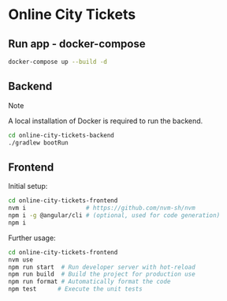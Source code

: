 # Online City Tickets

## Run app - docker-compose

```bash
docker-compose up --build -d 
```

## Backend

> [!NOTE]
> A local installation of Docker is required to run the backend.

```bash
cd online-city-tickets-backend
./gradlew bootRun
```

## Frontend

Initial setup:
```bash
cd online-city-tickets-frontend
nvm i                 # https://github.com/nvm-sh/nvm
npm i -g @angular/cli # (optional, used for code generation)
npm i
```

Further usage:
```bash
cd online-city-tickets-frontend
nvm use
npm run start  # Run developer server with hot-reload
npm run build  # Build the project for production use
npm run format # Automatically format the code
npm test      # Execute the unit tests
```
